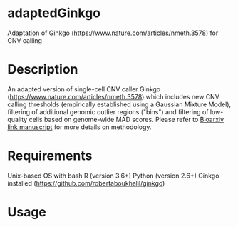 # adaptedGinkgo
Adaptation of Ginkgo (https://www.nature.com/articles/nmeth.3578) for CNV calling
# Description
An adapted version of single-cell CNV caller Ginkgo (https://www.nature.com/articles/nmeth.3578) which includes new CNV calling thresholds (empirically established using a Gaussian Mixture Model), filtering of additional genomic outlier regions ("bins") and filtering of low-quality cells based on genome-wide MAD scores. Please refer to [Bioarxiv link manuscript]() for more details on methodology.
# Requirements
Unix-based OS with bash
R (version 3.6+)
Python (version 2.6+)
Ginkgo installed (https://github.com/robertaboukhalil/ginkgo)
# Usage
